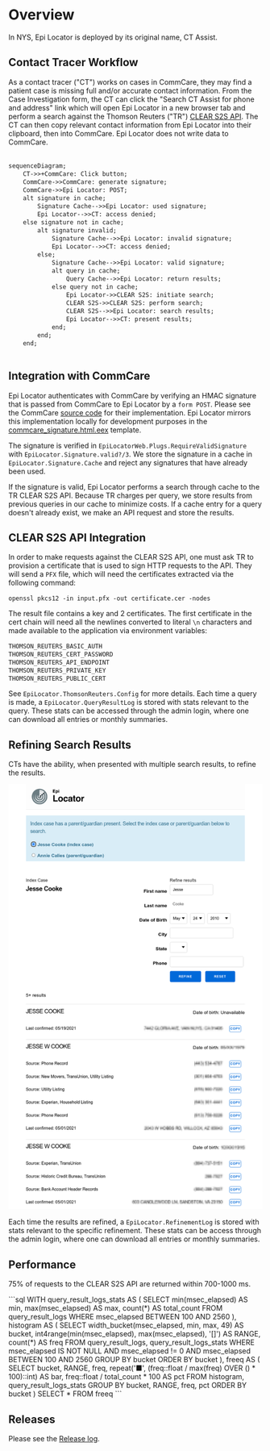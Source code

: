 # Overview

In NYS, Epi Locator is deployed by its original name, CT Assist.

## Contact Tracer Workflow

As a contact tracer ("CT") works on cases in CommCare, they may find a patient case
is missing full and/or accurate contact information. From the Case Investigation
form, the CT can click the "Search CT Assist for phone and address" link which will
open Epi Locator in a new browser tab and perform a search against the Thomson Reuters ("TR")
[CLEAR S2S API](https://developerportal.thomsonreuters.com/clear-system-system). The CT
can then copy relevant contact information from Epi Locator into their clipboard, then
into CommCare. Epi Locator does not write data to CommCare.

<pre>
<code class="mermaid">
sequenceDiagram;
    CT->>+CommCare: Click button;
    CommCare->>CommCare: generate signature;
    CommCare->>Epi Locator: POST;
    alt signature in cache;
        Signature Cache-->>Epi Locator: used signature;
        Epi Locator-->>CT: access denied;
    else signature not in cache;
        alt signature invalid;
            Signature Cache-->>Epi Locator: invalid signature;
            Epi Locator-->>CT: access denied;
        else;
            Signature Cache-->>Epi Locator: valid signature;
            alt query in cache;
                Query Cache-->>Epi Locator: return results;
            else query not in cache;
                Epi Locator->>CLEAR S2S: initiate search;
                CLEAR S2S->>CLEAR S2S: perform search;
                CLEAR S2S-->>Epi Locator: search results;
                Epi Locator-->>CT: present results;
            end;
        end;
    end;
</code>
</pre>

## Integration with CommCare

Epi Locator authenticates with CommCare by verifying an HMAC signature that is passed
from CommCare to Epi Locator by a `form POST`. Please see the CommCare [source 
code](https://github.com/dimagi/commcare-hq/blob/74bc31910f692126f03c46a350ab8ae5700f87dd/corehq/apps/integration/static/integration/js/hmac_callout.js) 
for their implementation. Epi Locator mirrors this implementation locally for development purposes in the 
  [commcare_signature.html.eex](https://github.com/RatioPBC/epi-locator/blob/main/lib/epi_locator_web/templates/page/commcare_signature.html.eex) template.

The signature is verified in `EpiLocatorWeb.Plugs.RequireValidSignature` with `EpiLocator.Signature.valid?/3`. 
We store the signature in a cache in `EpiLocator.Signature.Cache` and reject any signatures that have
already been used.

If the signature is valid, Epi Locator performs a search through cache to the TR CLEAR S2S API.
Because TR charges per query, we store results from previous queries in our cache to
minimize costs. If a cache entry for a query doesn't already exist, we make an API request and store
the results.

## CLEAR S2S API Integration

In order to make requests against the CLEAR S2S API, one must ask TR to provision a certificate
that is used to sign HTTP requests to the API. They will send a `PFX` file, which will need the certificates 
extracted via the following command:

```
openssl pkcs12 -in input.pfx -out certificate.cer -nodes
```

The result file contains a key and 2 certificates. The first certificate in the cert chain will need all the newlines converted to literal `\n`
characters and made available to the application via environment variables:

```
THOMSON_REUTERS_BASIC_AUTH
THOMSON_REUTERS_CERT_PASSWORD
THOMSON_REUTERS_API_ENDPOINT
THOMSON_REUTERS_PRIVATE_KEY
THOMSON_REUTERS_PUBLIC_CERT
```

See `EpiLocator.ThomsonReuters.Config` for more details. Each time a query is made, a 
`EpiLocator.QueryResultLog` is stored with stats relevant to the query. These stats can be accessed
through the admin login, where one can download all entries or monthly summaries.

## Refining Search Results

CTs have the ability, when presented with multiple search results, to refine the results.

![](assets/refine-results.png)

Each time the results are refined, a `EpiLocator.RefinementLog` is stored with stats relevant
to the specific refinement. These stats can be access through the admin login, where one can
download all entries or monthly summaries.

## Performance

75% of requests to the CLEAR S2S API are returned within 700-1000 ms.

<div class="details-following-code" data-summary="SQL Code"></div>
```sql
WITH query_result_logs_stats AS (
    SELECT
        min(msec_elapsed) AS min,
        max(msec_elapsed) AS max,
        count(*) AS total_count
    FROM
        query_result_logs
    WHERE
        msec_elapsed BETWEEN 100 AND 2560
),
histogram AS (
    SELECT
        width_bucket(msec_elapsed, min, max, 49) AS bucket,
        int4range(min(msec_elapsed), max(msec_elapsed), '[]') AS RANGE,
        count(*) AS freq
    FROM
        query_result_logs,
        query_result_logs_stats
    WHERE
        msec_elapsed IS NOT NULL
        AND msec_elapsed != 0
        AND msec_elapsed BETWEEN 100 AND 2560
    GROUP BY
        bucket
    ORDER BY
        bucket
),
freeq AS (
    SELECT
        bucket,
        RANGE,
        freq,
        repeat('■', (freq::float / max(freq) OVER () * 100)::int) AS bar,
        freq::float / total_count * 100 AS pct
    FROM
        histogram,
        query_result_logs_stats
    GROUP BY
        bucket,
        RANGE,
        freq,
        pct
    ORDER BY
        bucket
)
SELECT
    *
FROM
    freeq
```

## Releases

Please see the [Release log](https://ratiopbc.slab.com/public/posts/3curdkow).
